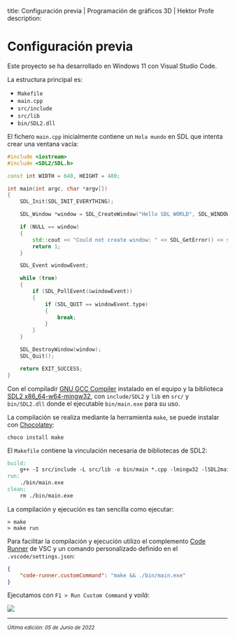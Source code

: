 title: Configuración previa | Programación de gráficos 3D | Hektor Profe
description: 

# Configuración previa

Este proyecto se ha desarrollado en Windows 11 con Visual Studio Code. 

La estructura principal es:

* `Makefile`
* `main.cpp`
* `src/include`
* `src/lib`
* `bin/SDL2.dll`

El fichero `main.cpp` inicialmente contiene un `Hola mundo` en SDL que intenta crear una ventana vacía:

```cpp
#include <iostream>
#include <SDL2/SDL.h>

const int WIDTH = 640, HEIGHT = 480;

int main(int argc, char *argv[])
{
    SDL_Init(SDL_INIT_EVERYTHING);

    SDL_Window *window = SDL_CreateWindow("Hello SDL WORLD", SDL_WINDOWPOS_UNDEFINED, SDL_WINDOWPOS_UNDEFINED, WIDTH, HEIGHT, SDL_WINDOW_ALLOW_HIGHDPI);

    if (NULL == window)
    {
        std::cout << "Could not create window: " << SDL_GetError() << std::endl;
        return 1;
    }

    SDL_Event windowEvent;

    while (true)
    {
        if (SDL_PollEvent(&windowEvent))
        {
            if (SDL_QUIT == windowEvent.type)
            {
                break;
            }
        }
    }

    SDL_DestroyWindow(window);
    SDL_Quit();

    return EXIT_SUCCESS;
}
```

Con el compiladir [GNU GCC Compiler](https://gcc.gnu.org/) instalado en el equipo y la biblioteca [SDL2 x86_64-w64-mingw32](http://libsdl.org/), con `include/SDL2` y `lib` en `src/` y `bin/SDL2.dll` donde el ejecutable `bin/main.exe` para su uso.

La compilación se realiza mediante la herramienta `make`, se puede instalar con [Chocolatey](https://chocolatey.org/):

```
choco install make
```

El `Makefile` contiene la vinculación necesaria de bibliotecas de SDL2:

```makefile
build:
	g++ -I src/include -L src/lib -o bin/main *.cpp -lmingw32 -lSDL2main -lSDL2
run:
	./bin/main.exe
clean:
	rm ./bin/main.exe
```

La compilación y ejecución es tan sencilla como ejecutar:

```
> make
> make run
```

Para facilitar la compilación y ejecución utilizo el complemento [Code Runner](https://marketplace.visualstudio.com/items?itemName=formulahendry.code-runner) de VSC y un comando personalizado definido en el `.vscode/settings.json`:

```json
{
    "code-runner.customCommand": "make && ./bin/main.exe"
}
```

Ejecutamos con `F1 > Run Custom Command` y *voilà*:

![]({{cdn}}/graficos3d/image-1.png)

___
<small class="edited"><i>Última edición: 05 de Junio de 2022</i></small>